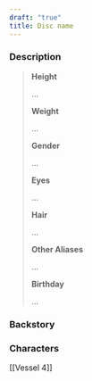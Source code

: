 ```yaml
---
draft: "true"
title: Disc name
---
```


### Description

> **Height**
> 
> ...
> 
> **Weight**
> 
> ...
> 
> **Gender**
> 
> ...
> 
> **Eyes**
> 
> ...
> 
> **Hair**
> 
> ...
> 
> **Other Aliases**
> 
> ...
> 
> **Birthday**
> 
> ...

### Backstory

### Characters
[[Vessel 4]]
